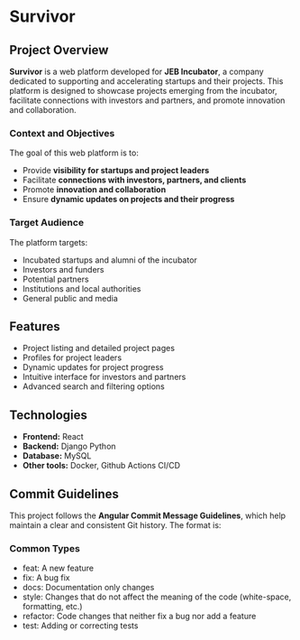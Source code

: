 # Survivor

## Project Overview

**Survivor** is a web platform developed for **JEB Incubator**, a company dedicated to supporting and accelerating startups and their projects. This platform is designed to showcase projects emerging from the incubator, facilitate connections with investors and partners, and promote innovation and collaboration.

### Context and Objectives

The goal of this web platform is to:

- Provide **visibility for startups and project leaders**
- Facilitate **connections with investors, partners, and clients**
- Promote **innovation and collaboration**
- Ensure **dynamic updates on projects and their progress**

### Target Audience

The platform targets:

- Incubated startups and alumni of the incubator
- Investors and funders
- Potential partners
- Institutions and local authorities
- General public and media

## Features

- Project listing and detailed project pages
- Profiles for project leaders
- Dynamic updates for project progress
- Intuitive interface for investors and partners
- Advanced search and filtering options

## Technologies

- **Frontend:** React
- **Backend:** Django Python
- **Database:** MySQL
- **Other tools:** Docker, Github Actions CI/CD

## Commit Guidelines

This project follows the **Angular Commit Message Guidelines**, which help maintain a clear and consistent Git history. The format is:

### Common Types

- feat: A new feature
- fix: A bug fix
- docs: Documentation only changes
- style: Changes that do not affect the meaning of the code (white-space, formatting, etc.)
- refactor: Code changes that neither fix a bug nor add a feature
- test: Adding or correcting tests
